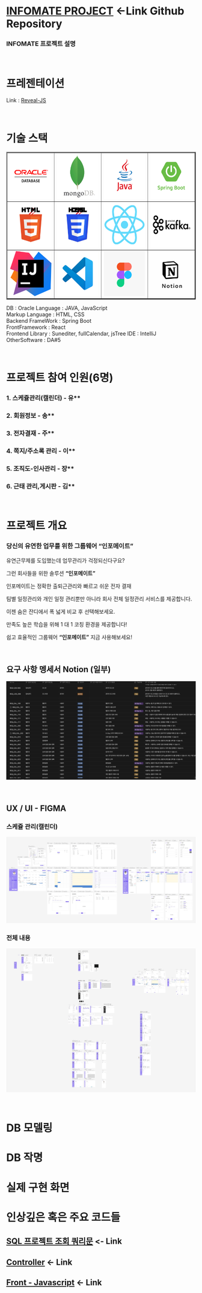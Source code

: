 # [INFOMATE PROJECT](https://github.com/i-DLE1/OSMASbySpringBoot) <-Link Github Repository

### INFOMATE 프로젝트 설명

<br>

# 프레젠테이션
Link : [Reveal-JS](https://yoosc89.github.io/DevStudy/Project/INFOMATE/presentation/)

<br>

# 기술 스택
<table border=2>
   <tr>
      <td><img src="/Resource/Logo/oracle.jpg" width=120 height=120></td>
      <td><img src="/Resource/Logo/mongodb.jpg" width=120 height=120></td>
      <td><img src="/Resource/Logo/java.jpg" width=120 height=120></td>
      <td><img src="/Resource/Logo/springboot.jpg" width=120 height=120></td>
   </tr>
   <tr>
      <td><img src="/Resource/Logo/html.jpg" width=120 height=120></td>
      <td><img src="/Resource/Logo/css.jpg" width=120 height=120></td>
      <td><img src="/Resource/Logo/react.jpg" width=120 height=120></td>
      <td><img src="/Resource/Logo/kafka.jpg" width=120 height=120></td>
   </tr>
   <tr>
      <td><img src="/Resource/Logo/intelij.jpg" width=120 height=120></td>
      <td><img src="/Resource/Logo/vscode.jpg" width=120 height=120></td>
      <td><img src="/Resource/Logo/figma.jpg" width=120 height=120></td>
      <td><img src="/Resource/Logo/notion.jpg" width=120 height=120></td>
   </tr>
</table>

DB : Oracle
Language : JAVA, JavaScript  
Markup Language : HTML, CSS  
Backend FrameWork : Spring Boot  
FrontFramework : React  
Frontend Library : Sunediter, fullCalendar, jsTree
IDE : IntelliJ  
OtherSoftware : DA#5


<br>

# 프로젝트 참여 인원(6명)
### 1. 스케쥴관리(캘린더) - 유**
### 2. 회원정보 - 송**
### 3. 전자결재 - 주**
### 4. 쪽지/주소록 관리 - 이**
### 5. 조직도-인사관리 - 장**
### 6. 근태 관리,게시판 - 김**

<br>

# 프로젝트 개요
### 당신의 유연한 업무를 위한 그룹웨어 “인포메이트”

유연근무제를 도입했는데 업무관리가 걱정되신다구요?

그런 회사들을 위한 솔루션 **“인포메이트”**

인포메이트는 정확한 출퇴근관리와 빠르고 쉬운 전자 결재 

팀별 일정관리와 개인 일정 관리뿐만 아니라 회사 전체 일정관리 서비스를 제공합니다.

이젠 숨은 잔디에서 폭 넓게 비교 후 선택해보세요.

만족도 높은 학습을 위해 1 대 1 코칭 환경을 제공합니다!

쉽고 효율적인 그룹웨어 **“인포메이트”** 지금 사용해보세요!


<br>


## 요구 사항 멩세서 Notion (일부)
![](./presentation/notion01.jpg)

<br>

## UX / UI - FIGMA

### 스케쥴 관리(캘린더)
![](./presentation/fimga.jpg)

### 전체 내용
![](./presentation/figma_full.jpg)


<br>

# DB 모델링


# DB 작명


# 실제 구현 화면


# 인상깊은 혹은 주요 코드들

## [SQL 프로젝트 조회 쿼리문]() <- Link


## [Controller]() <- Link


## [Front - Javascript]() <- Link